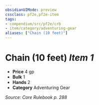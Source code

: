 ```yaml
---
obsidianUIMode: preview
cssclass: pf2e,pf2e-item
tags:
- compendium/src/pf2e/crb
- item/category/adventuring-gear
aliases: ["Chain (10 feet)"]
---
```

# Chain (10 feet) *Item 1*  

- **Price** 4 gp
- **Bulk** 1
- **Hands** 2
- **Category** Adventuring Gear



*Source: Core Rulebook p. 288*